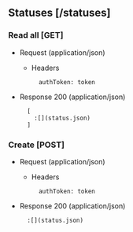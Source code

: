 ## Statuses [/statuses]

### Read all [GET]

+ Request (application/json)

    + Headers

            authToken: token

+ Response 200 (application/json)

        [
          :[](status.json)
        ]

### Create [POST]

+ Request (application/json)

    + Headers

            authToken: token

+ Response 200 (application/json)

        :[](status.json)
